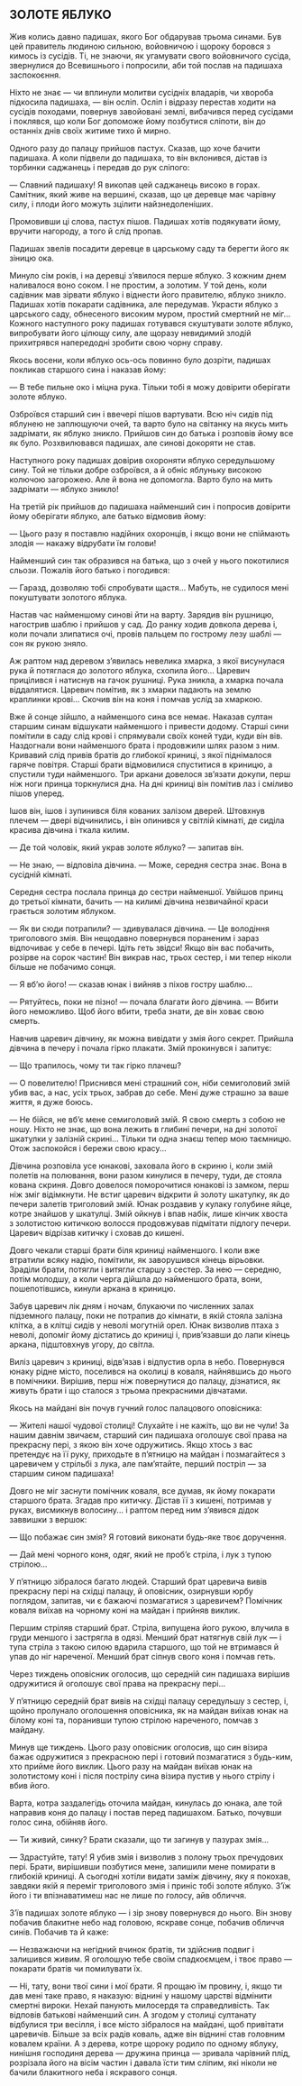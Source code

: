 ## ЗОЛОТЕ ЯБЛУКО

Жив колись давно падишах, якого Бог обдарував трьома синами. Був цей правитель людиною сильною, войовничою і щороку боровся з кимось із сусідів. Ті, не знаючи, як угамувати свого войовничого сусіда, звернулися до Всевишнього і попросили, аби той послав на падишаха заспокоєння.

Ніхто не знає — чи вплинули молитви сусідніх владарів, чи хвороба підкосила падишаха, — він осліп. Осліп і відразу перестав ходити на сусідів походами, повернув завойовані землі, вибачився перед сусідами і поклявся, що коли Бог допоможе йому позбутися сліпоти, він до останніх днів своїх житиме тихо й мирно.

Одного разу до палацу прийшов пастух. Сказав, що хоче бачити падишаха. А коли підвели до падишаха, то він вклонився, дістав із торбинки саджанець і передав до рук сліпого:

— Славний падишаху! Я викопав цей саджанець високо в горах. Самітник, який живе на вершині, сказав, що це деревце має чарівну силу, і плоди його можуть зцілити найзнедоленіших.

Промовивши ці слова, пастух пішов. Падишах хотів подякувати йому, вручити нагороду, а того й слід пропав.

Падишах звелів посадити деревце в царському саду та берегти його як зіницю ока.

Минуло сім років, і на деревці з’явилося перше яблуко. З кожним днем наливалося воно соком. І не простим, а золотим. У той день, коли садівник мав зірвати яблуко і віднести його правителю, яблуко зникло. Падишах хотів покарати садівника, але передумав. Украсти яблуко з царського саду, обнесеного високим муром, простий смертний не міг... Кожного наступного року падишах готувався скуштувати золоте яблуко, випробувати його цілющу силу, але щоразу невидимий злодій прихитрявся напередодні зробити свою чорну справу.

Якось восени, коли яблуко ось-ось повинно було дозріти, падишах покликав старшого сина і наказав йому:

— В тебе пильне око і міцна рука. Тільки тобі я можу довірити оберігати золоте яблуко.

Озброївся старший син і ввечері пішов вартувати. Всю ніч сидів під яблунею не заплющуючи очей, та варто було на світанку на якусь мить задрімати, як яблуко зникло. Прийшов син до батька і розповів йому все як було. Розхвилювався падишах, але синові докоряти не став.

Наступного року падишах довірив охороняти яблуко середульшому сину. Той не тільки добре озброївся, а й обніс яблуньку високою колючою загорожею. Але й вона не допомогла. Варто було на мить задрімати — яблуко зникло!

На третій рік прийшов до падишаха найменший син і попросив довірити йому оберігати яблуко, але батько відмовив йому:

— Цього разу я поставлю надійних охоронців, і якщо вони не спіймають злодія — накажу відрубати їм голови!

Найменший син так образився на батька, що з очей у нього покотилися сльози. Пожалів його батько і погодився:

— Гаразд, дозволяю тобі спробувати щастя... Мабуть, не судилося мені покуштувати золотого яблука.

Настав час найменшому синові йти на варту. Зарядив він рушницю, нагострив шаблю і прийшов у сад. До ранку ходив довкола дерева і, коли почали злипатися очі, провів пальцем по гострому лезу шаблі — сон як рукою зняло.

Аж раптом над деревом з’явилась невелика хмарка, з якої висунулася рука й потяглася до золотого яблука, схопила його... Царевич прицілився і натиснув на гачок рушниці. Рука зникла, а хмарка почала віддалятися. Царевич помітив, як з хмарки падають на землю краплинки крові... Скочив він на коня і помчав услід за хмаркою.

Вже й сонце зійшло, а найменшого сина все немає. Наказав султан старшим синам відшукати найменшого і привести додому. Старші сини помітили в саду слід крові і спрямували своїх коней туди, куди він вів. Наздогнали вони найменшого брата і продовжили шлях разом з ним. Кривавий слід привів братів до глибокої криниці, з якої піднімалося гаряче повітря. Старші брати відмовилися спуститися в криницю, а спустили туди найменшого. Три аркани довелося зв’язати докупи, перш ніж ноги принца торкнулися дна. На дні криниці він помітив лаз і сміливо пішов уперед.

Ішов він, ішов і зупинився біля кованих залізом дверей. Штовхнув плечем — двері відчинились, і він опинився у світлій кімнаті, де сиділа красива дівчина і ткала килим.

— Де той чоловік, який украв золоте яблуко? — запитав він.

— Не знаю, — відповіла дівчина. — Може, середня сестра знає. Вона в сусідній кімнаті.

Середня сестра послала принца до сестри найменшої. Увійшов принц до третьої кімнати, бачить — на килимі дівчина незвичайної краси грається золотим яблуком.

— Як ви сюди потрапили? — здивувалася дівчина. — Це володіння триголового змія. Він нещодавно повернувся пораненим і зараз відпочиває у себе в печері. Ідіть геть звідси! Якщо він вас побачить, розірве на сорок частин! Він викрав нас, трьох сестер, і ми тепер ніколи більше не побачимо сонця.

— Я вб’ю його! — сказав юнак і вийняв з піхов гостру шаблю...

— Рятуйтесь, поки не пізно! — почала благати його дівчина. — Вбити його неможливо. Щоб його вбити, треба знати, де він ховає свою смерть.

Навчив царевич дівчину, як можна вивідати у змія його секрет. Прийшла дівчина в печеру і почала гірко плакати. Змій прокинувся і запитує:

— Що трапилось, чому ти так гірко плачеш?

— О повелителю! Приснився мені страшний сон, ніби семиголовий змій убив вас, а нас, усіх трьох, забрав до себе. Мені дуже страшно за ваше життя, я дуже боюсь.

— Не бійся, не вб’є мене семиголовий змій. Я свою смерть з собою не ношу. Ніхто не знає, що вона лежить в глибині печери, на дні золотої шкатулки у залізній скрині... Тільки ти одна знаєш тепер мою таємницю. Отож заспокойся і бережи свою красу...

Дівчина розповіла усе юнакові, заховала його в скриню і, коли змій полетів на полювання, вони разом кинулися в печеру, туди, де стояла кована скриня. Довго довелося поморочитися юнакові із замком, перш ніж зміг відімкнути. Не встиг царевич відкрити й золоту шкатулку, як до печери залетів триголовий змій. Юнак роздавив у кулаку голубине яйце, котре знайшов у шкатулці. Змій ойкнув і впав набік, лише кінчик хвоста з золотистою китичкою волосся продовжував підмітати підлогу печери. Царевич відрізав китичку і сховав до кишені.

Довго чекали старші брати біля криниці найменшого. І коли вже втратили всяку надію, помітили, як заворушився кінець вірьовки. Зраділи брати, потягли і витягли старшу з сестер. За нею — середню, потім молодшу, а коли черга дійшла до найменшого брата, вони, пошепотівшись, кинули аркана в криницю.

Забув царевич лік дням і ночам, блукаючи по численних залах підземного палацу, поки не потрапив до кімнати, в якій стояла залізна клітка, а в клітці сидів у неволі могутній орел. Юнак визволив птаха з неволі, допоміг йому дістатись до криниці і, прив’язавши до лапи кінець аркана, підштовхнув угору, до світла.

Виліз царевич з криниці, відв’язав і відпустив орла в небо. Повернувся юнаку рідне місто, поселився на околиці в коваля, найнявшись до нього в помічники. Вирішив, перш ніж повернутися до палацу, дізнатися, як живуть брати і що сталося з трьома прекрасними дівчатами.

Якось на майдані він почув гучний голос палацового оповісника:

— Жителі нашої чудової столиці! Слухайте і не кажіть, що ви не чули! За нашим давнім звичаєм, старший син падишаха оголошує свої права на прекрасну пері, з якою він хоче одружитись. Якщо хтось з вас претендує на її руку, приходьте в п’ятницю на майдан і позмагайтеся з царевичем у стрільбі з лука, але пам’ятайте, перший постріл — за старшим сином падишаха!

Довго не міг заснути помічник коваля, все думав, як йому покарати старшого брата. Згадав про китичку. Дістав її з кишені, потримав у руках, висмикнув волосину... і раптом перед ним з’явився дідок заввишки з вершок:

— Що побажає син змія? Я готовий виконати будь-яке твоє доручення.

— Дай мені чорного коня, одяг, який не проб’є стріла, і лук з тупою стрілою...

У п’ятницю зібралося багато людей. Старший брат царевича вивів прекрасну пері на східці палацу, й оповісник, озирнувши юрбу поглядом, запитав, чи є бажаючі позмагатися з царевичем? Помічник коваля виїхав на чорному коні на майдан і прийняв виклик.

Першим стріляв старший брат. Стріла, випущена його рукою, влучила в груди меншого і застрягла в одязі. Менший брат натягнув свій лук — і тупа стріла з такою силою вдарила старшого, що той не втримався й упав до ніг нареченої. Менший брат сіпнув свого коня і помчав геть.

Через тиждень оповісник оголосив, що середній син падишаха вирішив одружитися й оголошує свої права на прекрасну пері...

У п’ятницю середній брат вивів на східці палацу середульшу з сестер, і, щойно пролунало оголошення оповісника, як на майдан виїхав юнак на білому коні та, поранивши тупою стрілою нареченого, помчав з майдану.

Минув ще тиждень. Цього разу оповісник оголосив, що син візира бажає одружитися з прекрасною пері і готовий позмагатися з будь-ким, хто прийме його виклик. Цього разу на майдан виїхав юнак на золотистому коні і після пострілу сина візира пустив у нього стрілу і вбив його.

Варта, котра заздалегідь оточила майдан, кинулась до юнака, але той направив коня до палацу і постав перед падишахом. Батько, почувши голос сина, обійняв його.

— Ти живий, синку? Брати сказали, що ти загинув у пазурах змія...

— Здрастуйте, тату! Я убив змія і визволив з полону трьох пречудових пері. Брати, вирішивши позбутися мене, залишили мене помирати в глибокій криниці. А сьогодні хотіли видати заміж дівчину, яку я покохав, завдяки якій я переміг триголового змія і приніс тобі золоте яблуко. З’їж його і ти впізнаватимеш нас не лише по голосу, айв обличчя.

З’їв падишах золоте яблуко — і зір знову повернувся до нього. Він знову побачив блакитне небо над головою, яскраве сонце, побачив обличчя синів. Побачив та й каже:

— Незважаючи на негідний вчинок братів, ти здійснив подвиг і залишився живим. Я оголошую тебе своїм спадкоємцем, і твоє право — покарати братів чи помилувати їх.

— Ні, тату, вони твої сини і мої брати. Я прощаю їм провину, і, якщо ти дав мені таке право, я наказую: віднині у нашому царстві відмінити смертні вироки. Нехай панують милосердя та справедливість. Так відповів батькові найменший син. А згодом у столиці султанату відбулися три весілля, і все місто зібралося на майдані, щоб привітати царевичів. Більше за всіх радів коваль, адже він віднині став головним ковалем країни. А з дерева, котре щороку родило по одному яблуку, нинішня господиня дерева — дружина принца — зривала чарівний плід, розрізала його на вісім частин і давала їсти тим сліпим, які ніколи не бачили блакитного неба і яскравого сонця.
